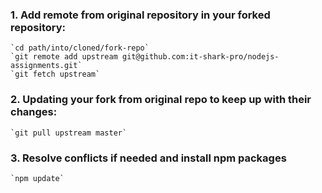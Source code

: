### 1. Add remote from original repository in your forked repository:

    `cd path/into/cloned/fork-repo`
    `git remote add upstream git@github.com:it-shark-pro/nodejs-assignments.git`
    `git fetch upstream`

### 2. Updating your fork from original repo to keep up with their changes:

    `git pull upstream master`

### 3. Resolve conflicts if needed and install npm packages
    `npm update`
